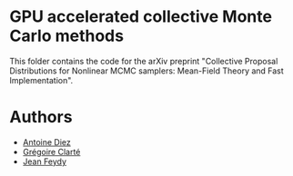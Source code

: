 # GPU accelerated collective Monte Carlo methods

This folder contains the code for the arXiv preprint "Collective Proposal Distributions for Nonlinear MCMC samplers: Mean-Field Theory and Fast Implementation".


# Authors

- [Antoine Diez](https://antoinediez.gitlab.io)
- [Grégoire Clarté](https://www.ceremade.dauphine.fr/~clarte/)
- [Jean Feydy](https://www.jeanfeydy.com)
